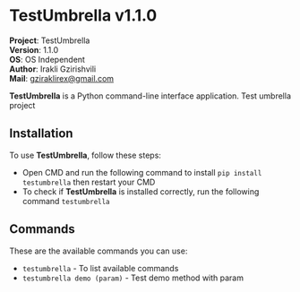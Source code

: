 # TestUmbrella v1.1.0

**Project**: TestUmbrella
<br>**Version**: 1.1.0
<br>**OS**: OS Independent
<br>**Author**: Irakli Gzirishvili
<br>**Mail**: gziraklirex@gmail.com

**TestUmbrella** is a Python command-line interface application. Test umbrella project

## Installation

To use **TestUmbrella**, follow these steps:

- Open CMD and run the following command to install `pip install testumbrella` then restart your CMD
- To check if **TestUmbrella** is installed correctly, run the following command `testumbrella`

## Commands

These are the available commands you can use:

- `testumbrella` - To list available commands
- `testumbrella demo (param)` - Test demo method with param